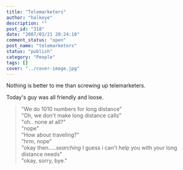 ```yaml
---
title: "Telemarketers"
author: "halkeye"
description: ""
post_id: "318"
date: "2007/03/21 20:24:10"
comment_status: "open"
post_name: "telemarketers"
status: "publish"
category: "People"
tags: []
cover: "../cover-image.jpg"
---
```


Nothing is better to me than screwing up telemarketers.

Today's guy was all friendly and loose.

> "We do 1010 numbers for long distance"  
> "Oh, we don't make long distance calls"  
> "oh.. none at all?"  
> "nope"  
> "How about traveling?"  
> "hrm, nope"  
> "okay then.....*searching* I guess i can't help you with your long distance needs"  
> "okay, sorry, bye."  
